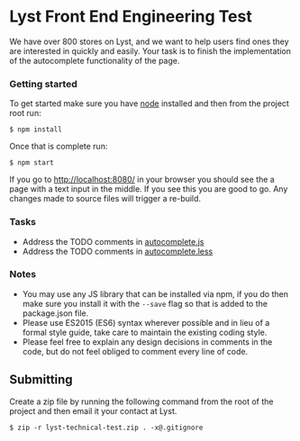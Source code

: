 # Lyst Front End Engineering Test

We have over 800 stores on Lyst, and we want to help users find ones they are interested in quickly and easily. Your task is to finish the implementation of the autocomplete functionality of the page.

### Getting started

To get started make sure you have [node](https://nodejs.org/en/) installed and then from the project root run:

```
$ npm install
```

Once that is complete run:

```
$ npm start
```

If you go to [http://localhost:8080/](http://localhost:8080/) in your browser you should see the a page with a text input in the middle. If you see this you are good to go. Any changes made to source files will trigger a re-build.

### Tasks

* Address the TODO comments in [autocomplete.js](src/js/modules/autocomplete.js)
* Address the TODO comments in [autocomplete.less](src/css/modules/autocomplete.less)

### Notes

* You may use any JS library that can be installed via npm, if you do then make sure you install it with the `--save` flag so that is added to the package.json file.
* Please use ES2015 (ES6) syntax wherever possible and in lieu of a formal style guide, take care to maintain the existing coding style.
* Please feel free to explain any design decisions in comments in the code, but do not feel obliged to comment every line of code.

## Submitting
Create a zip file by running the following command from the root of the project and then email it your contact at Lyst.

```
$ zip -r lyst-technical-test.zip . -x@.gitignore
```
